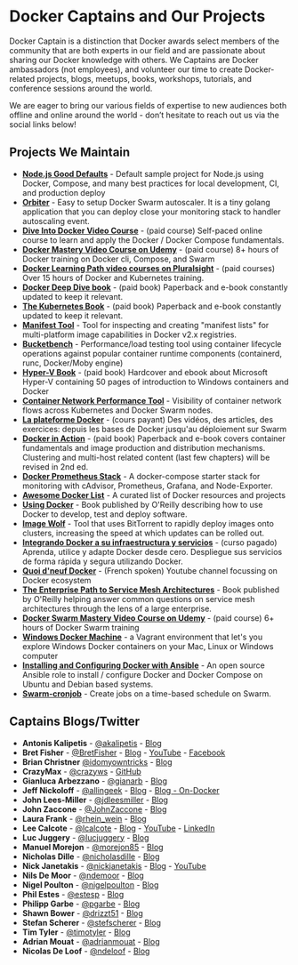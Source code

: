 # Docker Captains and Our Projects

Docker Captain is a distinction that Docker awards select members of the community that are both experts
in our field and are passionate about sharing our Docker knowledge with others. We Captains are Docker
ambassadors (not employees), and volunteer our time to create Docker-related projects, blogs, meetups,
books, workshops, tutorials, and conference sessions around the world.

We are eager to bring our various fields of expertise to new audiences both offline and online
around the world - don’t hesitate to reach out us via the social links below!

## Projects We Maintain

  - [**Node.js Good Defaults**](https://github.com/BretFisher/node-docker-good-defaults) - Default sample
  project for Node.js using Docker, Compose, and many best practices for local development, CI, and production deploy
  - [**Orbiter**](https://github.com/gianarb/orbiter) - Easy to setup Docker Swarm autoscaler. It is a tiny golang application that you can deploy close your monitoring stack to handler autoscaling event.
  - [**Dive Into Docker Video Course**](https://diveintodocker.com) - (paid course) Self-paced online course to learn and apply the Docker / Docker Compose fundamentals.
  - [**Docker Mastery Video Course on Udemy**](https://bretfisher.com/dockermastery) - (paid course) 8+ hours of Docker training on Docker cli, Compose, and Swarm
  - [**Docker Learning Path video courses on Pluralsight**](https://www.pluralsight.com/paths/docker) - (paid courses) Over 15 hours of Docker and Kubernetes training.
  - [**Docker Deep Dive book**](https://www.amazon.com/Docker-Deep-Dive-Nigel-Poulton/dp/1521822808/ref=sr_1_1?ie=UTF8&qid=1508709727&sr=8-1&keywords=docker+deep+dive) - (paid book) Paperback and e-book constantly updated to keep it relevant.
  - [**The Kubernetes Book**](https://www.amazon.com/Kubernetes-Book-Nigel-Poulton/dp/1521823634/ref=sr_1_3?s=books&ie=UTF8&qid=1508709840&sr=1-3&keywords=kubernetes) - (paid book) Paperback and e-book constantly updated to keep it relevant.
  - [**Manifest Tool**](https://github.com/estesp/manifest-tool) - Tool for inspecting and creating "manifest lists" for multi-platform image capabilities in Docker v2.x registries.
  - [**Bucketbench**](https://github.com/estesp/bucketbench) - Performance/load testing tool using container lifecycle operations against popular container runtime components (containerd, runc, Docker/Moby engine)
  - [**Hyper-V Book**](https://www.rheinwerk-verlag.de/microsoft-hyper-v_4229/) - (paid book) Hardcover and ebook about Microsoft Hyper-V containing 50 pages of introduction to Windows containers and Docker
  - [**Container Network Performance Tool**](https://github.com/solarwinds/containers/tree/master/cnpt) - Visibility of container network flows across Kubernetes and Docker Swarm nodes.
  - [**La plateforme Docker**](https://www.udemy.com/la-plateforme-docker/) - (cours payant) Des vidéos, des articles, des exercices: depuis les bases de Docker jusqu'au déploiement sur Swarm
  - [**Docker in Action**](https://www.amazon.com/Docker-Action-Jeff-Nickoloff/dp/1633430235) - (paid book) Paperback and e-book covers container fundamentals and image production and distribution mechanisms. Clustering and multi-host related content (last few chapters) will be revised in 2nd ed.
  - [**Docker Prometheus Stack**](https://github.com/vegasbrianc/prometheus) - A docker-compose starter stack for monitoring with cAdvisor, Prometheus, Grafana, and Node-Exporter.
  - [**Awesome Docker List**](https://github.com/veggiemonk/awesome-docker) - A curated list of Docker resources and projects
  - [**Using Docker**](http://shop.oreilly.com/product/0636920035671.do) - Book published by O'Reilly describing how to use Docker to develop, test and deploy software.
  - [**Image Wolf**](https://github.com/ContainerSolutions/ImageWolf) - Tool that uses BitTorrent to rapidly deploy images onto clusters, increasing the speed at which updates can be rolled out.
  - [**Integrando Docker a su infraestructura y servicios**](https://www.udemy.com/integrando-docker-a-su-infraestrucutra-y-servicios) - (curso pagado) Aprenda, utilice y adapte Docker desde cero. Despliegue sus servicios de forma rápida y segura utilizando Docker.
  - [**Quoi d'neuf Docker**](https://www.youtube.com/c/quoideneufdocker) - (French spoken) Youtube channel focussing on Docker ecosystem 
  - [**The Enterprise Path to Service Mesh Architectures**](https://blog.gingergeek.com/2018/08/now-available-the-enterprise-path-to-service-mesh-architectures/) - Book published by O'Reilly helping answer common questions on service mesh architectures through the lens of a large enterprise.
  - [**Docker Swarm Mastery Video Course on Udemy**](https://bretfisher.com/dockerswarmmastery) - (paid course) 6+ hours of Docker Swarm training
  - [**Windows Docker Machine**](https://github.com/StefanScherer/windows-docker-machine) - a Vagrant environment that let's you explore Windows Docker containers on your Mac, Linux or Windows computer
  - [**Installing and Configuring Docker with Ansible**](https://github.com/nickjj/ansible-docker) - An open source Ansible role to install / configure Docker and Docker Compose on Ubuntu and Debian based systems.
  - [**Swarm-cronjob**](https://github.com/crazy-max/swarm-cronjob) - Create jobs on a time-based schedule on Swarm.

## Captains Blogs/Twitter
  - **Antonis Kalipetis** - [@akalipetis](https://twitter.com/akalipetis) - [Blog](https://www.akalipetis.com)
  - **Bret Fisher** - [@BretFisher](https://twitter.com/bretfisher) - [Blog](https://www.bretfisher.com) - [YouTube](https://www.youtube.com/c/BretFisherITPro) - [Facebook](https://www.facebook.com/bretfisher.devops)
  - **Brian Christner** [@idomyowntricks](https://twitter.com/idomyowntricks) - [Blog](https://brianchristner.io)
  - **CrazyMax** - [@crazyws](https://twitter.com/crazyws) - [GitHub](https://github.com/crazy-max)
  - **Gianluca Arbezzano** - [@gianarb](https://twitter.com/gianarb) - [Blog](https://gianarb.it)
  - **Jeff Nickoloff** - [@allingeek](https://twitter.com/allingeek) - [Blog](https://medium.com/@allingeek) - [Blog - On-Docker](https://medium.com/on-docker)
  - **John Lees-Miller** - [@jdleesmiller](https://twitter.com/jdleesmiller) - [Blog](http://jdlm.info/)
  - **John Zaccone** - [@JohnZaccone](https://twitter.com/JohnZaccone) - [Blog](http://johnzaccone.io)
  - **Laura Frank** - [@rhein_wein](https://twitter.com/rhein_wein) - [Blog](https://blog.codeship.com/author/laurafrank/)
  - **Lee Calcote** - [@lcalcote](https://twitter.com/lcalcote) - [Blog](https://gingergeek.com) - [YouTube](https://www.youtube.com/watch?v=Wcn4Ji__DCA&list=PLYjO73_1efChX9NuRaU7WocTbgrfvCoPE) - [LinkedIn](https://linkedin.com/in/leecalcote)
  - **Luc Juggery** - [@lucjuggery](https://twitter.com/lucjuggery) - [Blog](https://medium.com/lucjuggery)
  - **Manuel Morejon** - [@morejon85](https://twitter.com/morejon85) - [Blog](http://mmorejon.github.io)
  - **Nicholas Dille** - [@nicholasdille](https://twitter.com/nicholasdille) - [Blog](http://dille.name)
  - **Nick Janetakis** - [@nickjanetakis](https://twitter.com/nickjanetakis) - [Blog](https://nickjanetakis.com) - [YouTube](https://www.youtube.com/c/nickjanetakis)
  - **Nils De Moor** - [@ndemoor](https://twitter.com/ndemoor) - [Blog](https://cntnr.io)
  - **Nigel Poulton** - [@nigelpoulton](https://twitter.com/nigelpoulton) - [Blog](http://nigelpoulton.com)
  - **Phil Estes** - [@estesp](https://twitter.com/estesp) - [Blog](https://integratedcode.us)
  - **Philipp Garbe** - [@pgarbe](https://twitter.com/pgarbe) - [Blog](http://garbe.io)
  - **Shawn Bower** - [@drizzt51](https://twitter.com/drizzt51) - [Blog](https://medium.com/@shawn.bower)
  - **Stefan Scherer** - [@stefscherer](https://twitter.com/stefscherer) - [Blog](https://stefanscherer.github.io)
  - **Tim Tyler** - [@timotyler](https://twitter.com/timotyler) - [Blog](https://medium.com/@tim.tyler)
  - **Adrian Mouat** - [@adrianmouat](https://twitter.com/adrianmouat) - [Blog](https://container-solutions.com/author/adrianm/)
  - **Nicolas De Loof** - [@ndeloof](https://twitter.com/ndeloof) - [Blog](http://blog.loof.fr)
